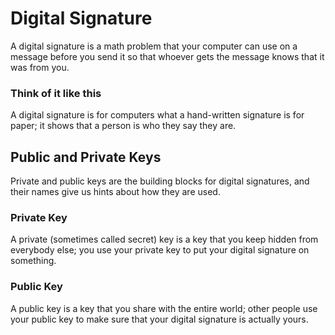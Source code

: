 # Digital Signature
A digital signature is a math problem that your computer can use on a message before you send it so that whoever gets the message knows that it was from you.

### Think of it like this
A digital signature is for computers what a hand-written signature is for paper; it shows that a person is who they say they are.

## Public and Private Keys
Private and public keys are the building blocks for digital signatures, and their names give us hints about how they are used. 

### Private Key
A private (sometimes called secret) key is a key that you keep hidden from everybody else; you use your private key to put your digital signature on something.

### Public Key
A public key is a key that you share with the entire world; other people use your public key to make sure that your digital signature is actually yours.
